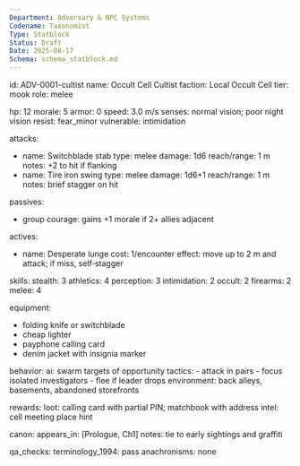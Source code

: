 ```yaml
---
Department: Adversary & NPC Systems
Codename: Taxonomist
Type: Statblock
Status: Draft
Date: 2025-08-17
Schema: schema_statblock.md
---
```


id: ADV-0001-cultist
name: Occult Cell Cultist
faction: Local Occult Cell
tier: mook
role: melee

hp: 12
morale: 5
armor: 0
speed: 3.0 m/s
senses: normal vision; poor night vision
resist: fear_minor
vulnerable: intimidation

attacks:
  - name: Switchblade stab
    type: melee
    damage: 1d6
    reach/range: 1 m
    notes: +2 to hit if flanking
  - name: Tire iron swing
    type: melee
    damage: 1d6+1
    reach/range: 1 m
    notes: brief stagger on hit

passives:
  - group courage: gains +1 morale if 2+ allies adjacent

actives:
  - name: Desperate lunge
    cost: 1/encounter
    effect: move up to 2 m and attack; if miss, self‑stagger

skills:
  stealth: 3
  athletics: 4
  perception: 3
  intimidation: 2
  occult: 2
  firearms: 2
  melee: 4

equipment:
  - folding knife or switchblade
  - cheap lighter
  - payphone calling card
  - denim jacket with insignia marker

behavior:
  ai: swarm targets of opportunity
  tactics:
    - attack in pairs
    - focus isolated investigators
    - flee if leader drops
  environment: back alleys, basements, abandoned storefronts

rewards:
  loot: calling card with partial PIN; matchbook with address
  intel: cell meeting place hint

canon:
  appears_in: [Prologue, Ch1]
  notes: tie to early sightings and graffiti

qa_checks:
  terminology_1994: pass
  anachronisms: none
